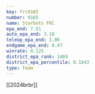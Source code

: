 ```yaml
---
key: frc9165
number: 9165
name: Starbots FRC
epa_end: 7.51
auto_epa_end: 3.18
teleop_epa_end: 3.86
endgame_epa_end: 0.47
winrate: 0.125
district_epa_rank: 1469
district_epa_percentile: 0.1843
type: Team
---
```

[[2024brbr]]
